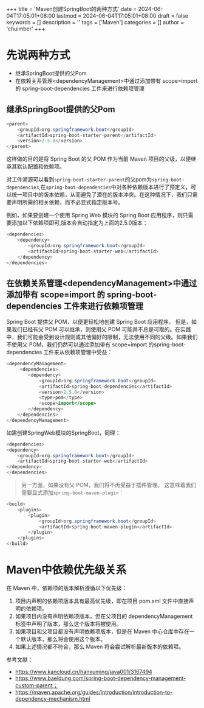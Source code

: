 +++
title = 'Maven创建SpringBoot的两种方式'
date = 2024-06-04T17:05:01+08:00
lastmod = 2024-06-04T17:05:01+08:00
draft = false
keywords = []
description = ''
tags = ['Maven']
categories = []
author = 'chuimber'
+++
# 先说两种方式
- 继承SpringBoot提供的父Pom
- 在依赖关系管理\<dependencyManagement\>中通过添加带有 scope=import 的 spring-boot-dependencies 工件来进行依赖项管理
## 继承SpringBoot提供的父Pom
```java
<parent>
    <groupId>org.springframework.boot</groupId>
    <artifactId>spring-boot-starter-parent</artifactId>
    <version>2.5.0</version>
</parent>
```
这样做的目的是将 Spring Boot 的父 POM 作为当前 Maven 项目的父级，以便继承其默认配置和依赖项。

对工件溯源可以看到`spring-boot-starter-parent`的父pom为`spring-boot-dependencies`,在`spring-boot-dependencies`中对各种依赖版本进行了预定义，可以统一项目中的版本依赖，从而避免了潜在的版本冲突。在这种情况下，我们只需要声明所需的相关依赖，而不必显式指定版本号。

例如，如果要创建一个使用 Spring Web 模块的 Spring Boot 应用程序，则只需要添加以下依赖项即可,版本会自动指定为上面的2.5.0版本：
```java
<dependencies>
    <dependency>
        <groupId>org.springframework.boot</groupId>
        <artifactId>spring-boot-starter-web</artifactId>
    </dependency>
</dependencies>
```
## 在依赖关系管理\<dependencyManagement\>中通过添加带有 scope=import 的 spring-boot-dependencies 工件来进行依赖项管理
Spring Boot 提供父 POM，以便更轻松地创建 Spring Boot 应用程序。
但是，如果我们已经有父 POM 可以继承，则使用父 POM 可能并不总是可取的。在实践中，我们可能会受到设计规则或其他偏好的限制，无法使用不同的父级。如果我们不使用父 POM，我们仍然可以通过添加带有 scope=import 的spring-boot-dependencies 工件来从依赖项管理中受益：
```java
<dependencyManagement>
     <dependencies>
        <dependency>
            <groupId>org.springframework.boot</groupId>
            <artifactId>spring-boot-dependencies</artifactId>
            <version>2.5.0</version>
            <type>pom</type>
            <scope>import</scope>
        </dependency>
    </dependencies>
</dependencyManagement>
```
如需创建SpringWeb模块的SpringBoot，同理：
```java
<dependencies>
<dependency>
    <groupId>org.springframework.boot</groupId>
    <artifactId>spring-boot-starter-web</artifactId>
</dependency>
</dependencies>
```
> 另一方面，如果没有父 POM，我们将不再受益于插件管理。 这意味着我们需要显式添加`spring-boot-maven-plugin`：
```java
<build>
    <plugins>
        <plugin>
            <groupId>org.springframework.boot</groupId>
            <artifactId>spring-boot-maven-plugin</artifactId>
        </plugin>
    </plugins>
</build>
```
# Maven中依赖优先级关系
在 Maven 中，依赖项的版本解析遵循以下优先级：
1. 项目内声明的依赖项版本具有最高优先级，即在项目 pom.xml 文件中直接声明的依赖项。
2. 如果项目内没有声明依赖项版本，但在父项目的 dependencyManagement 标签中声明了版本，那么这个版本将被使用。
3. 如果项目和父项目都没有声明依赖项版本，但是在 Maven 中心仓库中存在一个默认版本，那么将会使用这个版本。
4. 如果上述情况都不符合，那么 Maven 将会尝试解析最新版本的依赖项。
   
参考文献：
- https://www.kancloud.cn/hanxuming/java001/3167494
- https://www.baeldung.com/spring-boot-dependency-management-custom-parent；
- https://maven.apache.org/guides/introduction/introduction-to-dependency-mechanism.html